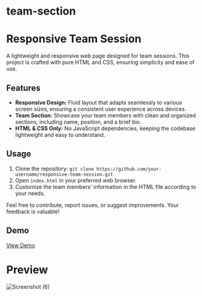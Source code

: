 # team-section

# Responsive Team Session

A lightweight and responsive web page designed for team sessions. This project is crafted with pure HTML and CSS, ensuring simplicity and ease of use.

## Features
- **Responsive Design:** Fluid layout that adapts seamlessly to various screen sizes, ensuring a consistent user experience across devices.
- **Team Section:** Showcase your team members with clean and organized sections, including name, position, and a brief bio.
- **HTML & CSS Only:** No JavaScript dependencies, keeping the codebase lightweight and easy to understand.

## Usage
1. Clone the repository: `git clone https://github.com/your-username/responsive-team-session.git`
2. Open `index.html` in your preferred web browser.
3. Customize the team members' information in the HTML file according to your needs.

Feel free to contribute, report issues, or suggest improvements. Your feedback is valuable!

## Demo
[View Demo](https://your-username.github.io/responsive-team-session)

# Preview
![Screenshot (6)](https://github.com/httpsadnankhan/team-section/assets/120323286/25312636-3aa9-405f-a989-d0d74d78a88c)
